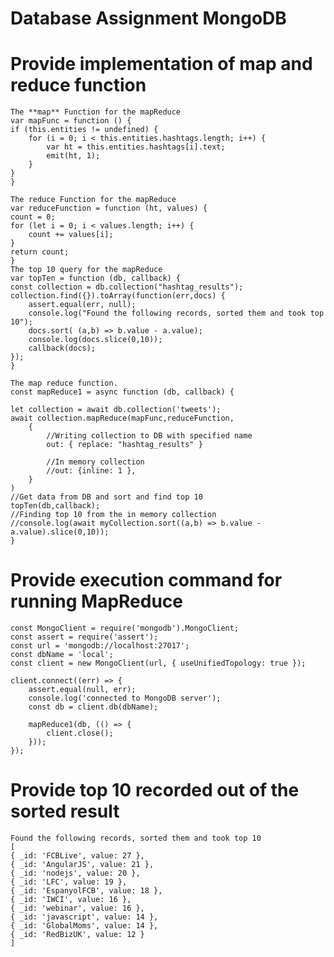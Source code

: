 # Database Assignment MongoDB

Provide implementation of map and reduce function
======
    The **map** Function for the mapReduce
    var mapFunc = function () {
    if (this.entities != undefined) {
        for (i = 0; i < this.entities.hashtags.length; i++) {
            var ht = this.entities.hashtags[i].text;
            emit(ht, 1);
        }
    }
    }

    The reduce Function for the mapReduce
    var reduceFunction = function (ht, values) {
    count = 0;
    for (let i = 0; i < values.length; i++) {
        count += values[i];
    }
    return count;
    }
    The top 10 query for the mapReduce
    var topTen = function (db, callback) {
    const collection = db.collection("hashtag_results");
    collection.find({}).toArray(function(err,docs) {
        assert.equal(err, null);
        console.log("Found the following records, sorted them and took top 10");
        docs.sort( (a,b) => b.value - a.value);
        console.log(docs.slice(0,10));
        callback(docs);
    });
    }

    The map reduce function.
    const mapReduce1 = async function (db, callback) {

    let collection = await db.collection('tweets');
    await collection.mapReduce(mapFunc,reduceFunction,
        {
            //Writing collection to DB with specified name
            out: { replace: "hashtag_results" }

            //In memory collection
            //out: {inline: 1 },
        }
    )
    //Get data from DB and sort and find top 10
    topTen(db,callback);
    //Finding top 10 from the in memory collection
    //console.log(await myCollection.sort((a,b) => b.value - a.value).slice(0,10));
    }


Provide execution command for running MapReduce
======
    const MongoClient = require('mongodb').MongoClient;
    const assert = require('assert');
    const url = 'mongodb://localhost:27017';
    const dbName = 'local';
    const client = new MongoClient(url, { useUnifiedTopology: true });

    client.connect((err) => {
        assert.equal(null, err);
        console.log('connected to MongoDB server');
        const db = client.db(dbName);
    
        mapReduce1(db, (() => {
            client.close();
        }));
    });



Provide top 10 recorded out of the sorted result
======
    Found the following records, sorted them and took top 10
    [ 
    { _id: 'FCBLive', value: 27 },
    { _id: 'AngularJS', value: 21 },
    { _id: 'nodejs', value: 20 },
    { _id: 'LFC', value: 19 },
    { _id: 'EspanyolFCB', value: 18 },
    { _id: 'IWCI', value: 16 },
    { _id: 'webinar', value: 16 },
    { _id: 'javascript', value: 14 },
    { _id: 'GlobalMoms', value: 14 },
    { _id: 'RedBizUK', value: 12 }
    ]






